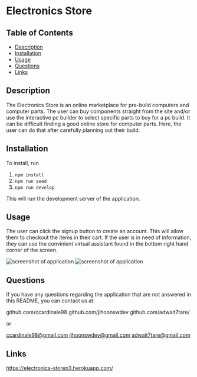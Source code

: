 # Electronics Store

## Table of Contents

- [Description](#description)
- [Installation](#installation)
- [Usage](#usage)
- [Questions](#questions)
- [Links](#links)

## Description

The Electronics Store is an online marketplace for pre-build computers and computer parts. The user can buy components straight from the site and/or use the interactive pc builder to select specific parts to buy for a pc build. It can be difficult finding a good online store for computer parts. Here, the user can do that after carefully planning out their build.

## Installation

To install, run 

1. ```npm install```
2. ```npm run seed```
3. ```npm run develop```

This will run the development server of the application.

## Usage

The user can click the signup button to create an account. This will allow them to checkout the items in their cart. If the user is in need of information, they can use the convinient virtual assistant found in the bottom right hand corner of the screen.

![screenshot of application](https://res.cloudinary.com/dxw7l6liy/image/upload/v1634530749/cloudinary/DTreyJZ011_wgsfgm.png)
![screenshot of application](https://res.cloudinary.com/dxw7l6liy/image/upload/v1634530746/cloudinary/0HjC2s2SlT_ifluu7.png)

## Questions

If you have any questions regarding the application that are not answered in this README, you can contact us at: 

github.com/ccardinale98
github.com/jihoonswdev
github.com/adwait7tare/

or

ccardinale98@gmail.com
jihoonswdev@gmail.com
adwait7tare@gmail.com

## Links

https://electronics-storep3.herokuapp.com/

